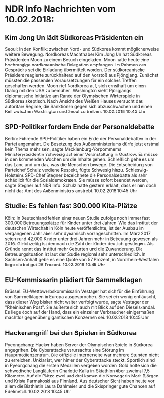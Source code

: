 # NDR Info Nachrichten vom 10.02.2018:


## Kim Jong Un lädt Südkoreas Präsidenten ein
Seoul: In den Konflikt zwischen Nord- und Südkorea kommt möglicherweise weitere Bewegung. Nordkoreas Machthaber Kim Jong Un hat Südkoreas Präsidenten Moon zu einem Besuch eingeladen. Moon hatte heute eine hochrangige nordkoreanische Delegation empfangen. Im Rahmen des Gesprächs sei die Einladung übermittelt worden. Der südkoreanische Präsident reagierte zurückhaltend auf den Vorstoß aus Pjöngjang. Zunächst müssten die passenden Voraussetzungen für ein solches Treffen geschaffen werden. Moon rief Nordkorea auf, sich ernsthaft um einen Dialog mit den USA zu bemühen. Washington sieht Pjöngjangs diplomatische Initiative am Rande der Olympischen Winterspiele in Südkorea skeptisch. Nach Ansicht des Weißen Hauses versucht das autoritäre Regime, die Sanktionen gegen sich abzuschwächen und einen Keil zwischen Washington und Seoul zu treiben. 10.02.2018 10:45 Uhr 

## SPD-Politiker fordern Ende der Personaldebatte
Berlin:       Führende SPD-Politiker haben ein Ende der Personaldebatten in der Partei angemahnt. Die Besetzung des Außenministeriums dürfe jetzt erstmal kein Thema mehr sein, sagte Mecklenburg-Vorpommerns Ministerpräsidentin Schwesig auf einer Veranstaltung in Güstrow. Es müsse in den kommenden Wochen um die Inhalte gehen. Schließlich gehe es um das Land und um das, was die Menschen bewege. Die Entscheidung von Parteichef Schulz verdiene Respekt, fügte Schwesig hinzu. Schleswig-Holsteins SPD-Chef Stegner bezeichnete die Personaldebatte als sehr schädlich für die Sozialdemokraten. Sie müsse sofort beendet werden, sagte Stegner auf NDR Info. Schulz hatte gestern erklärt, dass er nun doch nicht das Amt des Außenministers anstrebt. 10.02.2018 10:45 Uhr 

## Studie: Es fehlen fast 300.000 Kita-Plätze
Köln: In Deutschland fehlen einer neuen Studie zufolge noch immer fast 300.000 Betreuungsplätze für Kinder unter drei Jahren. Wie das Institut der deutschen Wirtschaft in Köln heute veröffentlichte, ist der Ausbau im vergangenen Jahr aber sehr dynamisch vorangeschritten. Im März 2017 seien rund 42.000 Kinder unter drei Jahren mehr in Betreuung gewesen als 2016. Gleichzeitig ist demnach die Zahl der Kinder deutlich gestiegen. Als Gründe nennt das Institut mehr Geburten und die Zuwanderung. Die Betreuungsituation ist laut der Studie regional sehr unterschiedlich. In Sachsen-Anhalt gebe es eine Quote von 57 Prozent, in Nordrhein-Westfalen liege sie bei gut 26 Prozent. 10.02.2018 10:45 Uhr 

## EU-Kommissarin plädiert für Sammelklagen
Brüssel:       EU-Wettbwerbskommissarin Vestager hat sich für die Einführung von Sammelklagen in Europa ausgesprochen. Sie sei ein wenig enttäuscht, dass dieser Weg bisher nicht weiter verfolgt wurde, sagte Vestager der "Rheinischen Post". Sie äußerte sich auch mit Blick auf den Dieselskandal. Es liege doch auf der Hand, dass ein einzelner Verbraucher einigermaßen machtlos gegenüber gigantischen Konzernen sei. 10.02.2018 10:45 Uhr 

## Hackerangriff bei den Spielen in Südkorea
Pyeongchang:    Hacker haben Server der Olympischen Spiele in Südkorea angegriffen. Die Cyberattacke verursachte eine Störung im Hauptmedienzentrum. Die offizielle Internetseite war mehrere Stunden nicht zu erreichen. Unklar ist, wer hinter der Cyberattacke steckt. Sportlich sind in Pyeongchang die ersten Medaillen vergeben worden. Gold holte sich die schwedische Langläuferin Charlotte Kalla im Skiathlon über zweimal 7,5 Kilometer. Auf die Plätze zwei und drei kamen die Norwegerin Marit Björgen und Krista Parmakoski aus Finnland. Aus deutscher Sicht haben heute vor allem die Biathletin Laura Dahlmeier und die Skispringer gute Chancen auf Edelmetall. 10.02.2018 10:45 Uhr 
